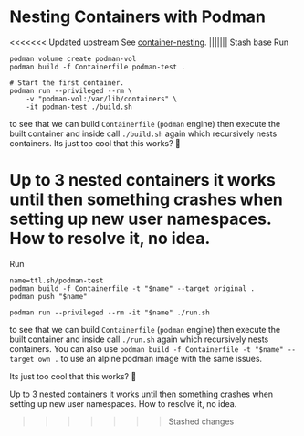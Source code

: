 # Nesting Containers with Podman

<<<<<<< Updated upstream
See [container-nesting](https://github.com/gabyx/container-nesting).
||||||| Stash base
Run

```shell
podman volume create podman-vol
podman build -f Containerfile podman-test .

# Start the first container.
podman run --privileged --rm \
    -v "podman-vol:/var/lib/containers" \
    -it podman-test ./build.sh
```

to see that we can build `Containerfile` (`podman` engine) then execute the
built container and inside call `./build.sh` again which recursively nests
containers. Its just too cool that this works? 🤣

Up to 3 nested containers it works until then something crashes when setting up
new user namespaces. How to resolve it, no idea.
=======
Run

```shell
name=ttl.sh/podman-test
podman build -f Containerfile -t "$name" --target original .
podman push "$name"

podman run --privileged --rm -it "$name" ./run.sh
```

to see that we can build `Containerfile` (`podman` engine) then execute the
built container and inside call `./run.sh` again which recursively nests
containers. You can also use
`podman build -f Containerfile -t "$name" --target own .` to use an alpine
podman image with the same issues.

Its just too cool that this works? 🤣

Up to 3 nested containers it works until then something crashes when setting up
new user namespaces. How to resolve it, no idea.
>>>>>>> Stashed changes
